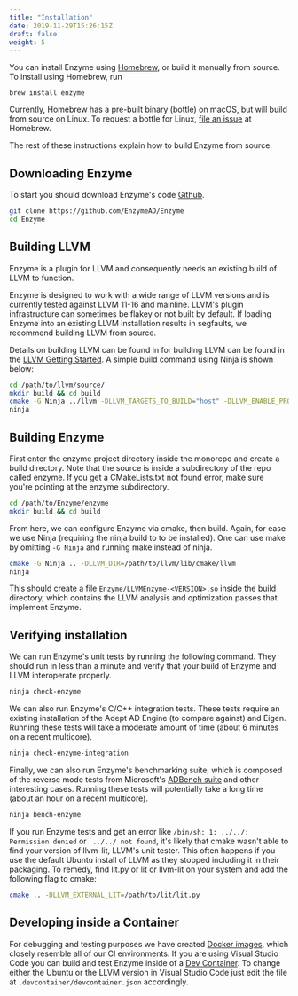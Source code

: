 ```yaml
---
title: "Installation"
date: 2019-11-29T15:26:15Z
draft: false
weight: 5
---
```


You can install Enzyme using [Homebrew](https://brew.sh), or build it manually from source. To install using Homebrew, run

```
brew install enzyme
```

Currently, Homebrew has a pre-built binary (bottle) on macOS, but will build from source on Linux. To request a bottle for Linux, [file an issue](https://github.com/Homebrew/linuxbrew-core/issues) at Homebrew.

The rest of these instructions explain how to build Enzyme from source.

## Downloading Enzyme
To start you should download Enzyme's code [Github](https://github.com/EnzymeAD/Enzyme).

```sh
git clone https://github.com/EnzymeAD/Enzyme
cd Enzyme
```


## Building LLVM

Enzyme is a plugin for LLVM and consequently needs an existing build of LLVM to function.

Enzyme is designed to work with a wide range of LLVM versions and is currently tested against LLVM 11-16 and mainline. LLVM's plugin infrastructure can sometimes be flakey or not built by default. If loading Enzyme into an existing LLVM installation results in segfaults, we recommend building LLVM from source.

Details on building LLVM can be found in for building LLVM can be found in the [LLVM Getting Started](https://llvm.org/docs/GettingStarted.html). A simple build command using Ninja is shown below:

```sh
cd /path/to/llvm/source/
mkdir build && cd build
cmake -G Ninja ../llvm -DLLVM_TARGETS_TO_BUILD="host" -DLLVM_ENABLE_PROJECTS="clang;lld" -DLLVM_ENABLE_PLUGINS=ON -DCMAKE_BUILD_TYPE=Release -DLLVM_ENABLE_ASSERTIONS=ON
ninja
```

## Building Enzyme

First enter the enzyme project directory inside the monorepo and create a build directory. Note that the source is inside a subdirectory of the repo called enzyme. If you get a CMakeLists.txt not found error, make sure you're pointing at the enzyme subdirectory.

```sh
cd /path/to/Enzyme/enzyme
mkdir build && cd build
```

From here, we can configure Enzyme via cmake, then build. Again, for ease we use Ninja (requiring the ninja build to to be installed). One can use make by omitting `-G Ninja` and running make instead of ninja.

```sh
cmake -G Ninja .. -DLLVM_DIR=/path/to/llvm/lib/cmake/llvm
ninja
```

This should create a file `Enzyme/LLVMEnzyme-<VERSION>.so` inside the build directory, which contains the LLVM analysis and optimization passes that implement Enzyme.



## Verifying installation

We can run Enzyme's unit tests by running the following command. They should run in less than a minute and verify that your build of Enzyme and LLVM interoperate properly.

```sh
ninja check-enzyme
```

We can also run Enzyme's C/C++ integration tests. These tests require an existing installation of the Adept AD Engine (to compare against) and Eigen. Running these tests will take a moderate amount of time (about 6 minutes on a recent multicore).

```sh
ninja check-enzyme-integration
```

Finally, we can also run Enzyme's benchmarking suite, which is composed of the reverse mode tests from Microsoft's [ADBench suite](https://github.com/microsoft/ADBench) and other interesting cases. Running these tests will potentially take a long time (about an hour on a recent multicore).

```sh
ninja bench-enzyme
````

If you run Enzyme tests and get an error like `/bin/sh: 1: ../../: Permission denied` or ` ../../ not found`, it's likely that cmake wasn't able to find your version of llvm-lit, LLVM's unit tester. This often happens if you use the default Ubuntu install of LLVM as they stopped including it in their packaging. To remedy, find lit.py or lit or llvm-lit on your system and add the following flag to cmake:
```sh
cmake .. -DLLVM_EXTERNAL_LIT=/path/to/lit/lit.py
```

## Developing inside a Container

For debugging and testing purposes we have created [Docker images](https://github.com/EnzymeAD/enzyme-dev-docker), which closely resemble all of our CI environments. If you are using Visual Studio Code you can build and test Enzyme inside of a [Dev Container](https://code.visualstudio.com/docs/remote/containers). To change either the Ubuntu or the LLVM version in Visual Studio Code just edit the file at `.devcontainer/devcontainer.json` accordingly.
